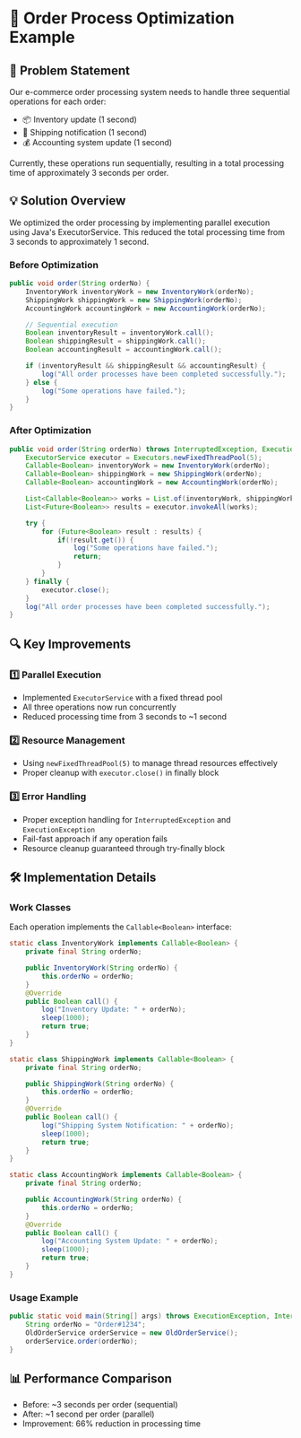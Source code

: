 # 🚀 Order Process Optimization Example

## 🎯 Problem Statement
Our e-commerce order processing system needs to handle three sequential operations for each order:
- 📦 Inventory update (1 second)
- 🚚 Shipping notification (1 second)
- 💰 Accounting system update (1 second)

Currently, these operations run sequentially, resulting in a total processing time of approximately 3 seconds per order.

## 💡 Solution Overview
We optimized the order processing by implementing parallel execution using Java's ExecutorService. This reduced the total processing time from 3 seconds to approximately 1 second.

### Before Optimization
```java
public void order(String orderNo) {
    InventoryWork inventoryWork = new InventoryWork(orderNo);
    ShippingWork shippingWork = new ShippingWork(orderNo);
    AccountingWork accountingWork = new AccountingWork(orderNo);

    // Sequential execution
    Boolean inventoryResult = inventoryWork.call();
    Boolean shippingResult = shippingWork.call();
    Boolean accountingResult = accountingWork.call();

    if (inventoryResult && shippingResult && accountingResult) {
        log("All order processes have been completed successfully.");
    } else {
        log("Some operations have failed.");
    }
}
```

### After Optimization
```java
public void order(String orderNo) throws InterruptedException, ExecutionException {
    ExecutorService executor = Executors.newFixedThreadPool(5);
    Callable<Boolean> inventoryWork = new InventoryWork(orderNo);
    Callable<Boolean> shippingWork = new ShippingWork(orderNo);
    Callable<Boolean> accountingWork = new AccountingWork(orderNo);

    List<Callable<Boolean>> works = List.of(inventoryWork, shippingWork, accountingWork);
    List<Future<Boolean>> results = executor.invokeAll(works);

    try {
        for (Future<Boolean> result : results) {
            if(!result.get()) {
                log("Some operations have failed.");
                return;
            }
        }
    } finally {
        executor.close();
    }
    log("All order processes have been completed successfully.");
}
```

## 🔍 Key Improvements

### 1️⃣ Parallel Execution
- Implemented `ExecutorService` with a fixed thread pool
- All three operations now run concurrently
- Reduced processing time from 3 seconds to ~1 second

### 2️⃣ Resource Management
- Using `newFixedThreadPool(5)` to manage thread resources effectively
- Proper cleanup with `executor.close()` in finally block

### 3️⃣ Error Handling
- Proper exception handling for `InterruptedException` and `ExecutionException`
- Fail-fast approach if any operation fails
- Resource cleanup guaranteed through try-finally block

## 🛠️ Implementation Details

### Work Classes
Each operation implements the `Callable<Boolean>` interface:
```java
static class InventoryWork implements Callable<Boolean> {
    private final String orderNo;

    public InventoryWork(String orderNo) {
        this.orderNo = orderNo;
    }
    @Override
    public Boolean call() {
        log("Inventory Update: " + orderNo);
        sleep(1000);
        return true;
    }
}

static class ShippingWork implements Callable<Boolean> {
    private final String orderNo;

    public ShippingWork(String orderNo) {
        this.orderNo = orderNo;
    }
    @Override
    public Boolean call() {
        log("Shipping System Notification: " + orderNo);
        sleep(1000);
        return true;
    }
}

static class AccountingWork implements Callable<Boolean> {
    private final String orderNo;

    public AccountingWork(String orderNo) {
        this.orderNo = orderNo;
    }
    @Override
    public Boolean call() {
        log("Accounting System Update: " + orderNo);
        sleep(1000);
        return true;
    }
}
```

### Usage Example
```java
public static void main(String[] args) throws ExecutionException, InterruptedException {
    String orderNo = "Order#1234";
    OldOrderService orderService = new OldOrderService();
    orderService.order(orderNo);
}
```

## 📊 Performance Comparison
- Before: ~3 seconds per order (sequential)
- After: ~1 second per order (parallel)
- Improvement: 66% reduction in processing time


